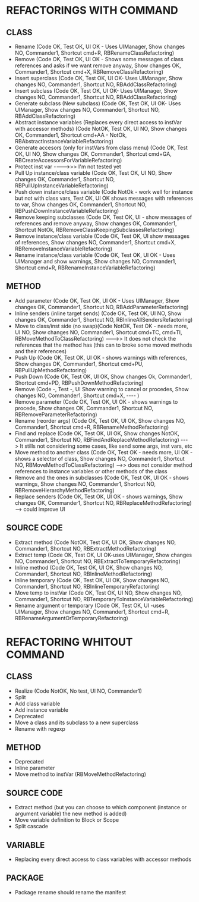 # REFACTORINGS WITH COMMAND

## CLASS
- Rename (Code OK, Test OK, UI OK - Uses UIManager, Show changes NO, Commander1, Shortcut cmd+R, RBRenameClassRefactoring) 
- Remove (Code OK, Test OK, UI OK - Shows some messages of class references and asks if we want remove anyway, Show changes OK, Commander1, Shortcut cmd+X, RBRemoveClassRefactoring) 
- Insert superclass (Code OK, Test OK, UI OK- Uses UIManager, Show changes NO, Commander1, Shortcut NO, RBAddClassRefactoring) 
- Insert subclass (Code OK, Test OK, UI OK- Uses UIManager, Show changes NO, Commander1, Shortcut NO, RBAddClassRefactoring) 
- Generate subclass (New subclass) (Code OK, Test OK, UI OK- Uses UIManager, Show changes NO, Commander1, Shortcut NO, RBAddClassRefactoring) 
- Abstract instance variables (Replaces every direct access to instVar with accessor methods) (Code NotOK, Test OK, UI NO, Show changes OK, Commander1, Shortcut cmd+AA - NotOk, RBAbstractInstanceVariableRefactoring)
- Generate accesors (only for instVars from class menu) (Code OK, Test OK, UI NO, Show changes OK, Commander1, Shortcut cmd+GA, RBCreateAccessorsForVariableRefactoring)
- Protect inst var ---->>> I'm not tested yet
- Pull Up instance/class variable (Code OK, Test OK, UI NO, Show changes OK, Commander1, Shortcut NO, RBPullUpInstanceVariableRefactoring)
- Push down instance/class variable (Code NotOk - work well for instance but not with class vars, Test OK, UI OK shows messages with references to var, Show changes OK, Commander1, Shortcut NO, RBPushDownInstanceVariableRefactoring) 
- Remove keeping subclasses (Code OK, Test OK, UI - show messages of references and remove anyway, Show changes OK, Commander1, Shortcut NotOk, RBRemoveClassKeepingSubclassesRefactoring) 
- Remove instance/class variable (Code OK, Test OK, UI show messages of references, Show changes NO, Commander1, Shortcut cmd+X, RBRemoveInstanceVariableRefactoring) 
- Rename instance/class variable (Code OK, Test OK, UI OK - Uses UIManager and show warnings, Show changes NO, Commander1, Shortcut cmd+R, RBRenameInstanceVariableRefactoring) 

## METHOD
- Add parameter (Code OK, Test OK, UI OK - Uses UIManager, Show changes OK, Commander1, Shortcut NO, RBAddParameterRefactoring)  
- Inline senders (inline target sends) (Code OK, Test OK, UI NO, Show changes OK, Commander1, Shortcut NO, RBInlineAllSendersRefactoring) 
- Move to class/inst side (no swap)(Code NotOK, Test OK - needs more, UI NO, Show changes NO, Commander1, Shortcut cmd+TC, cmd+TI, RBMoveMethodToClassRefactoring) --->> It does not check the references that the method has (this can to broke some moved methods and their references)
- Push Up (Code OK, Test OK, UI OK - shows warnings with references, Show changes OK, Commander1, Shortcut cmd+PU, RBPullUpMethodRefactoring)  
- Push Down (Code OK, Test OK, UI OK, Show changes Ok, Commander1, Shortcut cmd+PD, RBPushDownMethodRefactoring)
- Remove (Code -, Test -, UI Show warning to cancel or procedes, Show changes NO, Commander1, Shortcut cmd+X, ---- )
- Remove parameter (Code OK, Test OK, UI OK - shows warnings to procede, Show changes OK, Commander1, Shortcut NO, RBRemoveParameterRefactoring) 
- Rename (reorder args) (Code OK, Test OK, UI OK, Show changes NO, Commander1, Shortcut cmd+R, RBRenameMethodRefactoring) 
- Find and replace (Code OK, Test OK, UI OK, Show changes NotOK, Commander1, Shortcut NO, RBFindAndReplaceMethodRefactoring) ---> It stills not considering some cases, like send some args, inst vars, etc
- Move method to another class (Code OK, Test OK - needs more, UI OK - shows a selector of class, Show changes NO, Commander1, Shortcut NO, RBMoveMethodToClassRefactoring) -->> does not consider method references to instance variables or other methods of the class
- Remove and the ones in subclasses (Code OK, Test OK, UI OK - shows warnings, Show changes NO, Commander1, Shortcut NO, RBRemoveHierarchyMethodRefactoring) 
- Replace senders (Code OK, Test OK, UI OK - shows warnings, Show changes OK, Commander1, Shortcut NO, RBReplaceMethodRefactoring) --> could improve UI

## SOURCE CODE
- Extract method (Code NotOK, Test OK, UI OK, Show changes NO, Commander1, Shortcut NO, RBExtractMethodRefactoring)
- Extract temp (Code OK, Test OK, UI OK-uses UIManager, Show changes NO, Commander1, Shortcut NO, RBExtractToTemporaryRefactoring)
- Inline method (Code OK, Test OK, UI OK, Show changes NO, Commander1, Shortcut NO, RBInlineMethodRefactoring)
- Inline temporary (Code OK, Test OK, UI OK, Show changes NO, Commander1, Shortcut NO, RBInlineTemporaryRefactoring)
- Move temp to instVar (Code OK, Test OK, UI NO, Show changes NO, Commander1, Shortcut NO, RBTemporaryToInstanceVariableRefactoring)
- Rename argument or temporary (Code OK, Test OK, UI -uses UIManager, Show changes NO, Commander1, Shortcut cmd+R, RBRenameArgumentOrTemporaryRefactoring)

# REFACTORING WHITOUT COMMAND

## CLASS
- Realize (Code NotOK, No test, UI NO, Commander1) 
- Split 
- Add class variable 
- Add instance variable 
- Deprecated
- Move a class and its subclass to a new superclass 
- Rename with regexp 

## METHOD
- Deprecated 
- Inline parameter 
- Move method to instVar (RBMoveMethodRefactoring) 

## SOURCE CODE
- Extract method (but you can choose to which component (instance or argument variable) the new method is added) 
- Move variable definition to Block or Scope
- Split cascade

## VARIABLE
- Replacing every direct access to  class variables with accessor methods 

## PACKAGE
- Package rename should rename the manifest 

